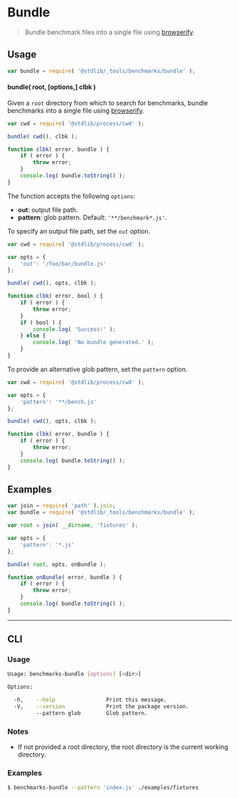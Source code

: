 <!--

@license Apache-2.0

Copyright (c) 2018 The Stdlib Authors.

Licensed under the Apache License, Version 2.0 (the "License");
you may not use this file except in compliance with the License.
You may obtain a copy of the License at

   http://www.apache.org/licenses/LICENSE-2.0

Unless required by applicable law or agreed to in writing, software
distributed under the License is distributed on an "AS IS" BASIS,
WITHOUT WARRANTIES OR CONDITIONS OF ANY KIND, either express or implied.
See the License for the specific language governing permissions and
limitations under the License.

-->

# Bundle

> Bundle benchmark files into a single file using [browserify][browserify].

<!-- Section to include introductory text. Make sure to keep an empty line after the intro `section` element and another before the `/section` close. -->

<section class="intro">

</section>

<!-- /.intro -->

<!-- Package usage documentation. -->

<section class="usage">

## Usage

```javascript
var bundle = require( '@stdlib/_tools/benchmarks/bundle' );
```

#### bundle( root, \[options,] clbk )

Given a `root` directory from which to search for benchmarks, bundle benchmarks into a single file using [browserify][browserify].

```javascript
var cwd = require( '@stdlib/process/cwd' );

bundle( cwd(), clbk );

function clbk( error, bundle ) {
    if ( error ) {
        throw error;
    }
    console.log( bundle.toString() );
}
```

The function accepts the following `options`:

-   **out**: output file path.
-   **pattern**: glob pattern. Default: `'**/benchmark*.js'`.

To specify an output file path, set the `out` option.

```javascript
var cwd = require( '@stdlib/process/cwd' );

var opts = {
    'out': '/foo/bar/bundle.js'
};

bundle( cwd(), opts, clbk );

function clbk( error, bool ) {
    if ( error ) {
        throw error;
    }
    if ( bool ) {
        console.log( 'Success!' );
    } else {
        console.log( 'No bundle generated.' );
    }
}
```

To provide an alternative glob pattern, set the `pattern` option.

```javascript
var cwd = require( '@stdlib/process/cwd' );

var opts = {
    'pattern': '**/bench.js'
};

bundle( cwd(), opts, clbk );

function clbk( error, bundle ) {
    if ( error ) {
        throw error;
    }
    console.log( bundle.toString() );
}
```

</section>

<!-- /.usage -->

<!-- Package usage notes. Make sure to keep an empty line after the `section` element and another before the `/section` close. -->

<section class="notes">

</section>

<!-- /.notes -->

<!-- Package usage examples. -->

<section class="examples">

## Examples

<!-- eslint-disable stdlib/no-redeclare -->

<!-- eslint no-undef: "error" -->

```javascript
var join = require( 'path' ).join;
var bundle = require( '@stdlib/_tools/benchmarks/bundle' );

var root = join( __dirname, 'fixtures' );

var opts = {
    'pattern': '*.js'
};

bundle( root, opts, onBundle );

function onBundle( error, bundle ) {
    if ( error ) {
        throw error;
    }
    console.log( bundle.toString() );
}
```

</section>

<!-- /.examples -->

<!-- Section for describing a command-line interface. -->

* * *

<section class="cli">

## CLI

<!-- CLI usage documentation. -->

<section class="usage">

### Usage

```bash
Usage: benchmarks-bundle [options] [<dir>]

Options:

  -h,    --help                Print this message.
  -V,    --version             Print the package version.
         --pattern glob        Glob pattern.
```

</section>

<!-- /.usage -->

<!-- CLI usage notes. Make sure to keep an empty line after the `section` element and another before the `/section` close. -->

<section class="notes">

### Notes

-   If not provided a root directory, the root directory is the current working directory. 

</section>

<!-- /.notes -->

<!-- CLI usage examples. -->

<section class="examples">

### Examples

```bash
$ benchmarks-bundle --pattern 'index.js' ./examples/fixtures
```

</section>

<!-- /.examples -->

</section>

<!-- /.cli -->

<!-- Section to include cited references. If references are included, add a horizontal rule *before* the section. Make sure to keep an empty line after the `section` element and another before the `/section` close. -->

<section class="references">

</section>

<!-- /.references -->

<!-- Section for all links. Make sure to keep an empty line after the `section` element and another before the `/section` close. -->

<section class="links">

[browserify]: https://github.com/substack/node-browserify

</section>

<!-- /.links -->
